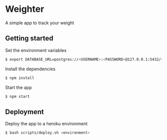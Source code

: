 # Weighter
A simple app to track your weight

## Getting started

Set the environment variables

```sh
$ export DATABASE_URL=postgres://<USERNAME>:<PASSWORD>@127.0.0.1:5432/<DATABASE_NAME>
```

Install the dependencies

```sh
$ npm install
```

Start the app

```sh
$ npm start
```

## Deployment

Deploy the app to a heroku environment

```sh
$ bash scripts/deploy.sh <environment>
```
